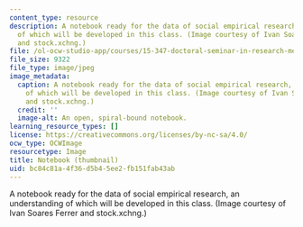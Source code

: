 ```yaml
---
content_type: resource
description: A notebook ready for the data of social empirical research, an understanding
  of which will be developed in this class. (Image courtesy of Ivan Soares Ferrer
  and stock.xchng.)
file: /ol-ocw-studio-app/courses/15-347-doctoral-seminar-in-research-methods-i-fall-2004/bc84c81a4f36d5b45ee2fb151fab43ab_15-347f04-th.jpg
file_size: 9322
file_type: image/jpeg
image_metadata:
  caption: A notebook ready for the data of social empirical research, an understanding
    of which will be developed in this class. (Image courtesy of Ivan Soares Ferrer
    and stock.xchng.)
  credit: ''
  image-alt: An open, spiral-bound notebook.
learning_resource_types: []
license: https://creativecommons.org/licenses/by-nc-sa/4.0/
ocw_type: OCWImage
resourcetype: Image
title: Notebook (thumbnail)
uid: bc84c81a-4f36-d5b4-5ee2-fb151fab43ab
---
```

A notebook ready for the data of social empirical research, an understanding of which will be developed in this class. (Image courtesy of Ivan Soares Ferrer and stock.xchng.)